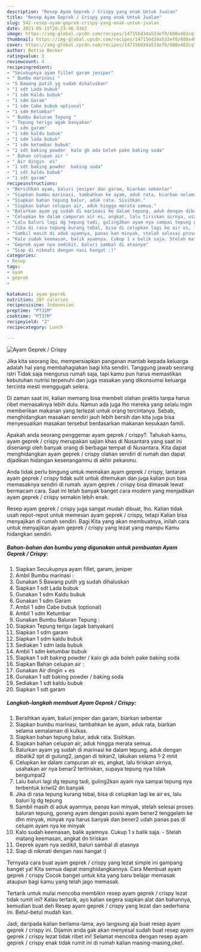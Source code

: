 ```yaml
---
description: "Resep Ayam Geprek / Crispy yang enak Untuk Jualan"
title: "Resep Ayam Geprek / Crispy yang enak Untuk Jualan"
slug: 542-resep-ayam-geprek-crispy-yang-enak-untuk-jualan
date: 2021-05-15T20:23:46.936Z
image: https://img-global.cpcdn.com/recipes/147156d34a533ef0/680x482cq70/ayam-geprek-crispy-foto-resep-utama.jpg
thumbnail: https://img-global.cpcdn.com/recipes/147156d34a533ef0/680x482cq70/ayam-geprek-crispy-foto-resep-utama.jpg
cover: https://img-global.cpcdn.com/recipes/147156d34a533ef0/680x482cq70/ayam-geprek-crispy-foto-resep-utama.jpg
author: Bettie Becker
ratingvalue: 3
reviewcount: 4
recipeingredient:
- "Secukupnya ayam fillet garam jeniper"
- " Bumbu marinasi "
- "5 Bawang putih yg sudah dihaluskan"
- "1 sdt Lada bubuk"
- "1 sdm Kaldu bubuk"
- "1 sdm Garam"
- "1 sdm Cabe bubuk optional"
- "1 sdm Ketumbar"
- " Bumbu Baluran Tepung "
- " Tepung terigu agak banyakan"
- "1 sdm garam"
- "1 sdm kaldu bubuk"
- "1 sdm lada bubuk"
- "1 sdm ketumbar bubuk"
- "1 sdt baking powder  kalo gk ada boleh pake baking soda"
- " Bahan celupan air "
- " Air dingin  es"
- "1 sdt baking powder  baking soda"
- "1 sdt kaldu bubuk"
- "1 sdt garam"
recipeinstructions:
- "Bersihkan ayam, baluri jeniper dan garam, biarkan sebentar"
- "Siapkan bumbu marinasi, tambahkan ke ayam, aduk rata, biarkan selama semalaman di kulkas."
- "Siapkan bahan tepung balur, aduk rata. Sisihkan."
- "Siapkan bahan celupan air, aduk hingga merata semua."
- "Balurkan ayam yg sudah di marinasi ke dalam tepung, aduk dengan dibalik2 spt di gulung2, jangan di tekan2, lakukan selama 1-2 mnit"
- "Celupkan ke dalam campuran air es, angkat, lalu tiriskan airnya, usahakan air nya benar2 tertiriskan, supaya tepung nya tidak bergumpal2"
- "Lalu baluri lagi dg tepung tadi, guling2kan ayam nya sampai tepung nya terbentuk kriwil2 dn banyak"
- "Jika di rasa tepung kurang tebal, bisa di celupkan lagi ke air es, lalu baluri lg dg tepung"
- "Sambil masih di aduk ayamnya, panas kan minyak, stelah selesai proses baluran tepung, goreng ayam dengan posisi ayam bener2 tenggelam ke dlm minyak, minyak nya harus banyak dan bener2 udah panas pas di celupin ayam nya ke minyak"
- "Kalo sudah keemasan, balik ayamnya. Cukup 1 x balik saja. Stelah matang keemasan, angkat dn tiriskan"
- "Geprek ayam nya sedikit, baluri sambal di atasnya"
- "Siap di nikmati dengan nasi hangat :)"
categories:
- Resep
tags:
- ayam
- geprek
- 

katakunci: ayam geprek  
nutrition: 287 calories
recipecuisine: Indonesian
preptime: "PT31M"
cooktime: "PT37M"
recipeyield: "2"
recipecategory: Lunch

---
```



![Ayam Geprek / Crispy](https://img-global.cpcdn.com/recipes/147156d34a533ef0/680x482cq70/ayam-geprek-crispy-foto-resep-utama.jpg)

Jika kita seorang ibu, mempersiapkan panganan mantab kepada keluarga adalah hal yang membahagiakan bagi kita sendiri. Tanggung jawab seorang istri Tidak saja mengurus rumah saja, tapi kamu pun harus memastikan kebutuhan nutrisi terpenuhi dan juga masakan yang dikonsumsi keluarga tercinta mesti menggugah selera.

Di zaman  saat ini, kalian memang bisa membeli olahan praktis tanpa harus ribet memasaknya lebih dulu. Namun ada juga lho mereka yang selalu ingin memberikan makanan yang terlezat untuk orang tercintanya. Sebab, menghidangkan masakan sendiri jauh lebih bersih dan kita juga bisa menyesuaikan masakan tersebut berdasarkan makanan kesukaan famili. 



Apakah anda seorang penggemar ayam geprek / crispy?. Tahukah kamu, ayam geprek / crispy merupakan sajian khas di Nusantara yang saat ini disenangi oleh banyak orang di berbagai tempat di Nusantara. Kita dapat menghidangkan ayam geprek / crispy olahan sendiri di rumah dan dapat dijadikan hidangan kesenanganmu di akhir pekanmu.

Anda tidak perlu bingung untuk memakan ayam geprek / crispy, lantaran ayam geprek / crispy tidak sulit untuk ditemukan dan juga kalian pun bisa memasaknya sendiri di rumah. ayam geprek / crispy bisa dimasak lewat bermacam cara. Saat ini telah banyak banget cara modern yang menjadikan ayam geprek / crispy semakin lebih enak.

Resep ayam geprek / crispy juga sangat mudah dibuat, lho. Kalian tidak usah repot-repot untuk memesan ayam geprek / crispy, tetapi Kalian bisa menyajikan di rumah sendiri. Bagi Kita yang akan membuatnya, inilah cara untuk menyajikan ayam geprek / crispy yang lezat yang mampu Kamu hidangkan sendiri.

<!--inarticleads1-->

##### Bahan-bahan dan bumbu yang digunakan untuk pembuatan Ayam Geprek / Crispy:

1. Siapkan Secukupnya ayam fillet, garam, jeniper
1. Ambil  Bumbu marinasi :
1. Gunakan 5 Bawang putih yg sudah dihaluskan
1. Siapkan 1 sdt Lada bubuk
1. Gunakan 1 sdm Kaldu bubuk
1. Gunakan 1 sdm Garam
1. Ambil 1 sdm Cabe bubuk (optional)
1. Ambil 1 sdm Ketumbar
1. Gunakan  Bumbu Baluran Tepung :
1. Siapkan  Tepung terigu (agak banyakan)
1. Siapkan 1 sdm garam
1. Siapkan 1 sdm kaldu bubuk
1. Sediakan 1 sdm lada bubuk
1. Ambil 1 sdm ketumbar bubuk
1. Siapkan 1 sdt baking powder / kalo gk ada boleh pake baking soda
1. Siapkan  Bahan celupan air :
1. Gunakan  Air dingin + es
1. Gunakan 1 sdt baking powder / baking soda
1. Sediakan 1 sdt kaldu bubuk
1. Siapkan 1 sdt garam




<!--inarticleads2-->

##### Langkah-langkah membuat Ayam Geprek / Crispy:

1. Bersihkan ayam, baluri jeniper dan garam, biarkan sebentar
1. Siapkan bumbu marinasi, tambahkan ke ayam, aduk rata, biarkan selama semalaman di kulkas.
1. Siapkan bahan tepung balur, aduk rata. Sisihkan.
1. Siapkan bahan celupan air, aduk hingga merata semua.
1. Balurkan ayam yg sudah di marinasi ke dalam tepung, aduk dengan dibalik2 spt di gulung2, jangan di tekan2, lakukan selama 1-2 mnit
1. Celupkan ke dalam campuran air es, angkat, lalu tiriskan airnya, usahakan air nya benar2 tertiriskan, supaya tepung nya tidak bergumpal2
1. Lalu baluri lagi dg tepung tadi, guling2kan ayam nya sampai tepung nya terbentuk kriwil2 dn banyak
1. Jika di rasa tepung kurang tebal, bisa di celupkan lagi ke air es, lalu baluri lg dg tepung
1. Sambil masih di aduk ayamnya, panas kan minyak, stelah selesai proses baluran tepung, goreng ayam dengan posisi ayam bener2 tenggelam ke dlm minyak, minyak nya harus banyak dan bener2 udah panas pas di celupin ayam nya ke minyak
1. Kalo sudah keemasan, balik ayamnya. Cukup 1 x balik saja. - Stelah matang keemasan, angkat dn tiriskan
1. Geprek ayam nya sedikit, baluri sambal di atasnya
1. Siap di nikmati dengan nasi hangat :)




Ternyata cara buat ayam geprek / crispy yang lezat simple ini gampang banget ya! Kita semua dapat menghidangkannya. Cara Membuat ayam geprek / crispy Cocok banget untuk kita yang baru belajar memasak ataupun bagi kamu yang telah jago memasak.

Tertarik untuk mulai mencoba membikin resep ayam geprek / crispy lezat tidak rumit ini? Kalau tertarik, ayo kalian segera siapkan alat dan bahannya, kemudian buat deh Resep ayam geprek / crispy yang lezat dan sederhana ini. Betul-betul mudah kan. 

Jadi, daripada kalian berlama-lama, ayo langsung aja buat resep ayam geprek / crispy ini. Dijamin anda gak akan menyesal sudah buat resep ayam geprek / crispy lezat tidak ribet ini! Selamat mencoba dengan resep ayam geprek / crispy enak tidak rumit ini di rumah kalian masing-masing,oke!.

